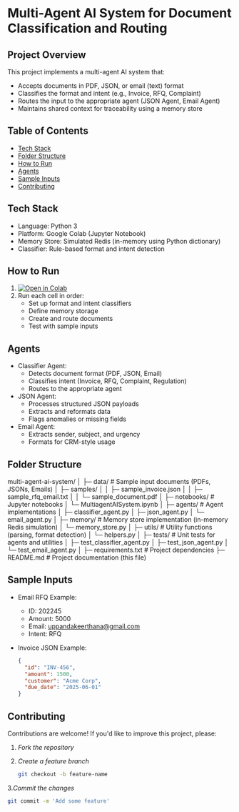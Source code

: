 # Multi-Agent AI System for Document Classification and Routing

## Project Overview

This project implements a multi-agent AI system that:
- Accepts documents in PDF, JSON, or email (text) format
- Classifies the format and intent (e.g., Invoice, RFQ, Complaint)
- Routes the input to the appropriate agent (JSON Agent, Email Agent)
- Maintains shared context for traceability using a memory store

## Table of Contents
- [Tech Stack](#-tech-stack)
- [Folder Structure](#-folder-structure)
- [How to Run](#-how-to-run)
- [Agents](#-agents)
- [Sample Inputs](#-sample-inputs)
- [Contributing](#-contributing)

## Tech Stack
- Language: Python 3
- Platform: Google Colab (Jupyter Notebook)
- Memory Store: Simulated Redis (in-memory using Python dictionary)
- Classifier: Rule-based format and intent detection

## How to Run
1. [![Open in Colab](https://colab.research.google.com/assets/colab-badge.svg)](https://colab.research.google.com/github/Keerthana-Uppanda/Multi_Agent_Ai_System/blob/main/MultiagentAISystem.ipynb)
2. Run each cell in order:
   - Set up format and intent classifiers
   - Define memory storage
   - Create and route documents
   - Test with sample inputs

## Agents
- Classifier Agent: 
  - Detects document format (PDF, JSON, Email)
  - Classifies intent (Invoice, RFQ, Complaint, Regulation)
  - Routes to the appropriate agent
- JSON Agent: 
  - Processes structured JSON payloads
  - Extracts and reformats data
  - Flags anomalies or missing fields
- Email Agent: 
  - Extracts sender, subject, and urgency
  - Formats for CRM-style usage

## Folder Structure
multi-agent-ai-system/
│
├─ data/                   # Sample input documents (PDFs, JSONs, Emails)
│   ├─ samples/
│   │   ├─ sample_invoice.json
│   │   ├─ sample_rfq_email.txt
│   │   └─ sample_document.pdf
│
├─ notebooks/              # Jupyter notebooks
│   └─ MultiagentAISystem.ipynb
│
├─ agents/                 # Agent implementations
│   ├─ classifier_agent.py
│   ├─ json_agent.py
│   └─ email_agent.py
│
├─ memory/                 # Memory store implementation (in-memory Redis simulation)
│   └─ memory_store.py
│
├─ utils/                  # Utility functions (parsing, format detection)
│   └─ helpers.py
│
├─ tests/                  # Unit tests for agents and utilities
│   ├─ test_classifier_agent.py
│   ├─ test_json_agent.py
│   └─ test_email_agent.py
│
├─ requirements.txt        # Project dependencies
├─ README.md               # Project documentation (this file)


## Sample Inputs
- Email RFQ Example:
  - ID: 202245
  - Amount: 5000
  - Email: uppandakeerthana@gmail.com
  - Intent: RFQ

- Invoice JSON Example:
  ```json
  {
    "id": "INV-456",
    "amount": 1500,
    "customer": "Acme Corp",
    "due_date": "2025-06-01"
  }

## Contributing

Contributions are welcome! If you'd like to improve this project, please:

1. *Fork the repository*

2. *Create a feature branch*  
   ```bash
   git checkout -b feature-name

3.*Commit the changes*
   ```bash
   git commit -m 'Add some feature'


